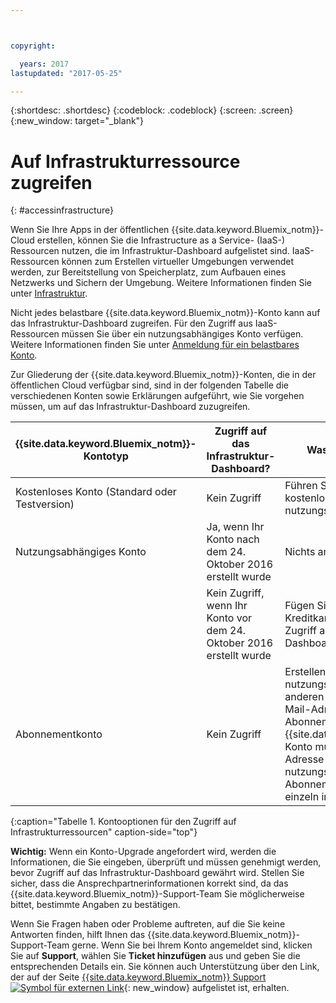 ```yaml
---



copyright:

  years: 2017
lastupdated: "2017-05-25"

---
```


{:shortdesc: .shortdesc}
{:codeblock: .codeblock}
{:screen: .screen}
{:new_window: target="_blank"}

# Auf Infrastrukturressource zugreifen
{: #accessinfrastructure}

Wenn Sie Ihre Apps in der öffentlichen {{site.data.keyword.Bluemix_notm}}-Cloud erstellen, können Sie die Infrastructure as a Service- (IaaS-) Ressourcen nutzen, die im Infrastruktur-Dashboard aufgelistet sind.
IaaS-Ressourcen können zum Erstellen virtueller Umgebungen verwendet werden, zur Bereitstellung von Speicherplatz, zum Aufbauen eines Netzwerks und Sichern der Umgebung. Weitere Informationen finden Sie unter [Infrastruktur](/docs/overview/whatisbluemix.html#bluemixoverviewinfrastructure). 

Nicht jedes belastbare {{site.data.keyword.Bluemix_notm}}-Konto kann auf das Infrastruktur-Dashboard zugreifen. Für den Zugriff aus IaaS-Ressourcen müssen Sie über ein nutzungsabhängiges Konto verfügen. Weitere Informationen finden Sie unter [Anmeldung für ein belastbares Konto](/docs/pricing/billable.html). 

Zur Gliederung der {{site.data.keyword.Bluemix_notm}}-Konten, die in der öffentlichen Cloud verfügbar sind, sind in der folgenden Tabelle die verschiedenen Konten sowie Erklärungen aufgeführt, wie Sie vorgehen müssen, um auf das Infrastruktur-Dashboard zuzugreifen. 

|{{site.data.keyword.Bluemix_notm}}-Kontotyp |	Zugriff auf das Infrastruktur-Dashboard? |	Was sind meine Optionen? |
|------------------|-----------------------|---------------|
|Kostenloses Konto (Standard oder Testversion) |	Kein Zugriff |	Führen Sie ein Upgrade Ihres kostenlosen Kontos auf ein nutzungsabhängiges Konto durch. |
|Nutzungsabhängiges Konto | Ja, wenn Ihr Konto nach dem 24. Oktober 2016 erstellt wurde | Nichts anderes ist erforderlich. | 
| | Kein Zugriff, wenn Ihr Konto vor dem 24. Oktober 2016 erstellt wurde | Fügen Sie Ihre Kreditkarteninformationen für den Zugriff auf das Infrastruktur-Dashboard erneut hinzu. |
|Abonnementkonto |	Kein Zugriff |	Erstellen Sie ein separates nutzungsabhängiges Konto mit einer anderen E-Mail-Adresse als der E-Mail-Adresse, die Ihrem Abonnement zugeordnet ist. Jedem {{site.data.keyword.Bluemix_notm}}-Konto muss eine eindeutige E-Mail-Adresse zugeordnet sein. Das nutzungsabhängige und das Abonnement-Konto werden Ihnen einzeln in Rechnung gestellt. |
{:caption="Tabelle 1. Kontooptionen für den Zugriff auf Infrastrukturressourcen" caption-side="top"}

**Wichtig:** Wenn ein Konto-Upgrade angefordert wird, werden die Informationen, die Sie eingeben, überprüft und müssen genehmigt werden, bevor Zugriff auf das Infrastruktur-Dashboard gewährt wird. Stellen Sie sicher, dass die Ansprechpartnerinformationen korrekt sind, da das {{site.data.keyword.Bluemix_notm}}-Support-Team Sie möglicherweise bittet, bestimmte Angaben zu bestätigen.    

Wenn Sie Fragen haben oder Probleme auftreten, auf die Sie keine Antworten finden, hilft Ihnen das {{site.data.keyword.Bluemix_notm}}-Support-Team gerne. Wenn Sie bei Ihrem Konto angemeldet sind, klicken Sie auf **Support**, wählen Sie **Ticket hinzufügen** aus und geben Sie die entsprechenden Details ein. Sie können auch Unterstützung über den Link, der auf der Seite [{{site.data.keyword.Bluemix_notm}} Support ![Symbol für externen Link](../icons/launch-glyph.svg)](http://ibm.biz/bluemixsupport){: new_window} aufgelistet ist, erhalten.
